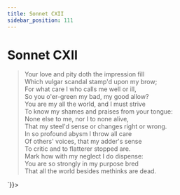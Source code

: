 ```yaml
---
title: Sonnet CXII
sidebar_position: 111
---
```

<div dangerouslySetInnerHTML={{__html: `<div><HTML><HEAD><TITLE>Sonnet CXII</TITLE></HEAD>
<BODY><H1>Sonnet CXII</H1>

<BLOCKQUOTE>Your love and pity doth the impression fill<BR>
Which vulgar scandal stamp'd upon my brow;<BR>
For what care I who calls me well or ill,<BR>
So you o'er-green my bad, my good allow?<BR>
You are my all the world, and I must strive<BR>
To know my shames and praises from your tongue:<BR>
None else to me, nor I to none alive,<BR>
That my steel'd sense or changes right or wrong.<BR>
In so profound abysm I throw all care<BR>
Of others' voices, that my adder's sense<BR>
To critic and to flatterer stopped are.<BR>
Mark how with my neglect I do dispense:<BR>
  You are so strongly in my purpose bred<BR>
  That all the world besides methinks are dead.<BR>
</BLOCKQUOTE>

</BODY></HTML>
</div>`}}></div>